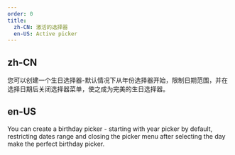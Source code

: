 ```yaml
---
order: 0
title:
  zh-CN: 激活的选择器
  en-US: Active picker
---
```


## zh-CN

您可以创建一个生日选择器-默认情况下从年份选择器开始，限制日期范围，并在选择日期后关闭选择器菜单，使之成为完美的生日选择器。

## en-US

You can create a birthday picker - starting with year picker by default, restricting dates range and closing the picker
menu after selecting the day make the perfect birthday picker.


